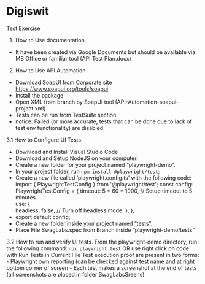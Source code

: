 # Digiswit
Test Exercise

1. How to Use documentation.
- It have been created via Google Documents but should be available via MS Office or familiar tool (API Test Plan.docx)
  
2. How to Use API Automation
- Download SoapUI from Corporate site https://www.soapui.org/tools/soapui
- Install the package
- Open XML from branch by SoapUI tool (API-Automation-soapui-project.xml)
- Tests can be run from TestSuite section.
- notice: Failed (or more accurate, tests that can be done due to lack of test env functionality) are disabled
  
3.1 How to Configure UI Tests.
 - Download and Install Visual Studio Code
 - Download and Setup NodeJS on your computer.
 - Create a new folder for your project named “playwright-demo”.
 - In your project folder, run `npm install @playwright/test`;
 - Create a new file called ‘playwright.config.ts’ with the following code:
     import { PlaywrightTestConfig } from '@playwright/test';
     const config: PlaywrightTestConfig = {
       timeout: 5 * 60 * 1000, // Setup timeout to 5 minutes.  
     use: {    
     headless: false, // Turn off headless mode.
     },
     };
  - export default config;
  - Create a new folder inside your project named “tests”.
  - Place File SwagLabs.spec from Branch inside “playwright-demo/tests”
    
 3.2 How to run and verify UI tests.
    From the playwright-demo directory, run the following command: `npx playwright test` OR use right click on code with Run Tests in Current File
    Test execution proof are present in two forms:
      - Playwright own reporting (can be checked against test name and at right bottom corner of screen
      - Each test makes a screenshot at the end of tests (all screenshots are placed in folder SwagLabsSreens)
